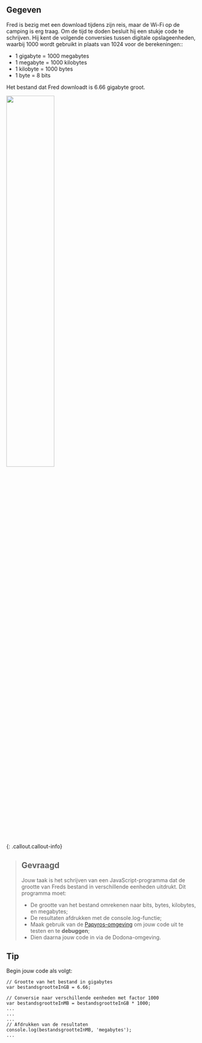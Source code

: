 ## Gegeven

Fred is bezig met een download tijdens zijn reis, maar de Wi-Fi op de camping is erg traag. Om de tijd te doden besluit hij een stukje code te schrijven. Hij kent de volgende conversies tussen digitale opslageenheden, waarbij 1000 wordt gebruikt in plaats van 1024 voor de berekeningen::


* 1 gigabyte = 1000 megabytes
* 1 megabyte = 1000 kilobytes
* 1 kilobyte = 1000 bytes
* 1 byte = 8 bits

Het bestand dat Fred downloadt is 6.66 gigabyte groot.


<img src="https://miro.medium.com/max/1400/1*L334tY40QbIp6CYdiyeOVw.jpeg" width="50%"/>

{: .callout.callout-info}
> ## Gevraagd
> Jouw taak is het schrijven van een JavaScript-programma dat de grootte van Freds bestand in verschillende eenheden uitdrukt. Dit programma moet:
> * De grootte van het bestand omrekenen naar bits, bytes, kilobytes, en megabytes;
> * De resultaten afdrukken met de console.log-functie; 
> * Maak gebruik van de [Papyros-omgeving](https://papyros.dodona.be/?locale=nl&language=JavaScript) om jouw code uit te testen en te **debuggen**; 
> * Dien daarna jouw code in via de Dodona-omgeving. 


## Tip
Begin jouw code als volgt:

```
// Grootte van het bestand in gigabytes
var bestandsgrootteInGB = 6.66;

// Conversie naar verschillende eenheden met factor 1000
var bestandsgrootteInMB = bestandsgrootteInGB * 1000;
...
...
...
// Afdrukken van de resultaten
console.log(bestandsgrootteInMB, 'megabytes');
... 
```
